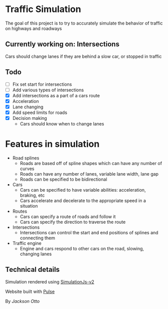 # Traffic Simulation

The goal of this project is to try to accurately simulate the behavior of traffic on highways and roadways

## Currently working on: **Intersections**

Cars should change lanes if they are behind a slow car, or stopped in traffic

## Todo

- [ ] Fix set start for intersections
- [ ] Add various types of intersections
- [x] Add intersections as a part of a cars route
- [x] Acceleration
- [x] Lane changing
- [x] Add speed limits for roads
- [x] Decision making
  - Cars should know when to change lanes

# Features in simulation

- Road splines
  - Roads are based off of spline shapes which can have any number of curves
  - Roads can have any number of lanes, variable lane width, lane gap
  - Roads can be specified to be bidirectional
- Cars
  - Cars can be specified to have variable abilities: acceleration, braking, etc
  - Cars accelerate and decelerate to the appropriate speed in a situation
- Routes
  - Cars can specify a route of roads and follow it
  - Cars can specify the direction to traverse the route
- Intersections
  - Intersections can control the start and end positions of splines and connecting them
- Traffic engine
  - Engine and cars respond to other cars on the road, slowing, changing lanes

## Technical details

Simulation rendered using [SimulationJs-v2](https://github.com/JacksonO123/simulationjs-v2)

Website built with [Pulse](https://github.com/JacksonO123/pulse)

By _Jackson Otto_
